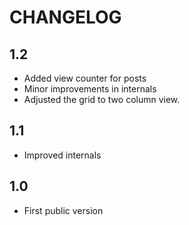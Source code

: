 CHANGELOG
=========

1.2
---

 * Added view counter for posts
 * Minor improvements in internals
 * Adjusted the grid to two column view.

1.1
---

 * Improved internals

1.0
---

 * First public version